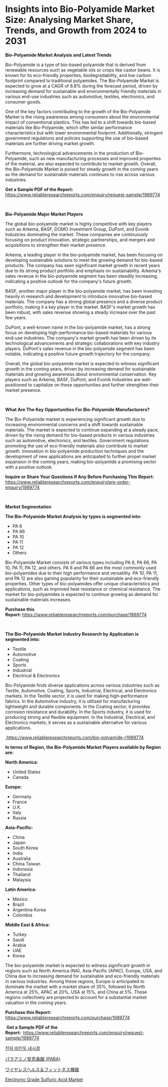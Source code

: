 <p><h1>Insights into Bio-Polyamide Market Size: Analysing Market Share, Trends, and Growth from 2024 to 2031</h1></p><p><strong>Bio-Polyamide Market Analysis and Latest Trends</strong></p>
<p><p>Bio-Polyamide is a type of bio-based polyamide that is derived from renewable resources such as vegetable oils or crops like castor beans. It is known for its eco-friendly properties, biodegradability, and low carbon footprint compared to traditional polyamides. The Bio-Polyamide Market is expected to grow at a CAGR of 8.8% during the forecast period, driven by increasing demand for sustainable and environmentally friendly materials in various end-use industries such as automotive, textiles, electronics, and consumer goods.</p><p>One of the key factors contributing to the growth of the Bio-Polyamide Market is the rising awareness among consumers about the environmental impact of conventional plastics. This has led to a shift towards bio-based materials like Bio-Polyamide, which offer similar performance characteristics but with lower environmental footprint. Additionally, stringent government regulations and policies supporting the use of bio-based materials are further driving market growth.</p><p>Furthermore, technological advancements in the production of Bio-Polyamide, such as new manufacturing processes and improved properties of the material, are also expected to contribute to market growth. Overall, the Bio-Polyamide Market is poised for steady growth in the coming years as the demand for sustainable materials continues to rise across various industries.</p></p>
<p><strong>Get a Sample PDF of the Report:&nbsp;</strong> <a href="https://www.reliableresearchreports.com/enquiry/request-sample/1989774">https://www.reliableresearchreports.com/enquiry/request-sample/1989774</a></p>
<p>&nbsp;</p>
<p><strong>Bio-Polyamide Major Market Players</strong></p>
<p><p>The global bio-polyamide market is highly competitive with key players such as Arkema, BASF, DOMO Investment Group, DuPont, and Evonik Industries dominating the market. These companies are continuously focusing on product innovation, strategic partnerships, and mergers and acquisitions to strengthen their market presence.</p><p>Arkema, a leading player in the bio-polyamide market, has been focusing on developing sustainable solutions to meet the growing demand for bio-based products. The company has seen significant market growth in recent years due to its strong product portfolio and emphasis on sustainability. Arkema's sales revenue in the bio-polyamide segment has been steadily increasing, indicating a positive outlook for the company's future growth.</p><p>BASF, another major player in the bio-polyamide market, has been investing heavily in research and development to introduce innovative bio-based materials. The company has a strong global presence and a diverse product portfolio, making it a key player in the market. BASF's market growth has been robust, with sales revenue showing a steady increase over the past few years.</p><p>DuPont, a well-known name in the bio-polyamide market, has a strong focus on developing high-performance bio-based materials for various end-use industries. The company's market growth has been driven by its technological advancements and strategic collaborations with key industry players. DuPont's sales revenue in the bio-polyamide segment has been notable, indicating a positive future growth trajectory for the company.</p><p>Overall, the global bio-polyamide market is expected to witness significant growth in the coming years, driven by increasing demand for sustainable materials and growing awareness about environmental conservation. Key players such as Arkema, BASF, DuPont, and Evonik Industries are well-positioned to capitalize on these opportunities and further strengthen their market presence.</p></p>
<p>&nbsp;</p>
<p><strong>What Are The Key Opportunities For Bio-Polyamide Manufacturers?</strong></p>
<p><p>The Bio-Polyamide market is experiencing significant growth due to increasing environmental concerns and a shift towards sustainable materials. The market is expected to continue expanding at a steady pace, driven by the rising demand for bio-based products in various industries such as automotive, electronics, and textiles. Government regulations promoting the use of eco-friendly materials also contribute to market growth. Innovation in bio-polyamide production techniques and the development of new applications are anticipated to further propel market expansion in the coming years, making bio-polyamide a promising sector with a positive outlook.</p></p>
<p><strong>Inquire or Share Your Questions If Any Before Purchasing This Report:</strong> <a href="https://www.reliableresearchreports.com/enquiry/pre-order-enquiry/1989774">https://www.reliableresearchreports.com/enquiry/pre-order-enquiry/1989774</a></p>
<p>&nbsp;</p>
<p><strong>Market Segmentation</strong></p>
<p><strong>The Bio-Polyamide Market Analysis by types is segmented into:</strong></p>
<p><ul><li>PA 6</li><li>PA 66</li><li>PA 10</li><li>PA 11</li><li>PA 12</li><li>Others</li></ul></p>
<p><p>Bio-Polyamide Market consists of various types including PA 6, PA 66, PA 10, PA 11, PA 12, and others. PA 6 and PA 66 are the most commonly used bio-polyamides due to their high performance and versatility. PA 10, PA 11, and PA 12 are also gaining popularity for their sustainable and eco-friendly properties. Other types of bio-polyamides offer unique characteristics and applications, such as improved heat resistance or chemical resistance. The market for bio-polyamides is expected to continue growing as demand for sustainable materials increases.</p></p>
<p><strong>Purchase this Report:&nbsp;</strong><a href="https://www.reliableresearchreports.com/purchase/1989774">https://www.reliableresearchreports.com/purchase/1989774</a></p>
<p>&nbsp;</p>
<p><strong>The Bio-Polyamide Market Industry Research by Application is segmented into:</strong></p>
<p><ul><li>Textile</li><li>Automotive</li><li>Coating</li><li>Sports</li><li>Industrial</li><li>Electrical & Electronics</li></ul></p>
<p><p>Bio-Polyamide finds diverse applications across various industries such as Textile, Automotive, Coating, Sports, Industrial, Electrical, and Electronics markets. In the Textile sector, it is used for making high-performance fabrics. In the Automotive industry, it is utilized for manufacturing lightweight and durable components. In the Coating sector, it provides corrosion resistance and durability. In the Sports industry, it is used for producing strong and flexible equipment. In the Industrial, Electrical, and Electronics markets, it serves as a sustainable alternative for various applications.</p></p>
<p><a href="https://www.reliableresearchreports.com/bio-polyamide-r1989774">&nbsp;https://www.reliableresearchreports.com/bio-polyamide-r1989774</a></p>
<p><strong>In terms of Region, the Bio-Polyamide Market Players available by Region are:</strong></p>
<p>
    <p> <strong> North America: </strong>
        <ul>
            <li>United States</li>
            <li>Canada</li>
        </ul>
        </p> 
    <p> <strong> Europe: </strong>
        <ul>
            <li>Germany</li>
            <li>France</li>
            <li>U.K.</li>
            <li>Italy</li>
            <li>Russia</li>
        </ul>
        </p> 
    <p> <strong> Asia-Pacific: </strong>
        <ul>
            <li>China</li>
            <li>Japan</li>
            <li>South Korea</li>
            <li>India</li>
            <li>Australia</li>
            <li>China Taiwan</li>
            <li>Indonesia</li>
            <li>Thailand</li>
            <li>Malaysia</li>
        </ul>
        </p> 
    <p> <strong> Latin America: </strong>
        <ul>
            <li>Mexico</li>
            <li>Brazil</li>
            <li>Argentina Korea</li>
            <li>Colombia</li>
        </ul>
        </p> 
    <p> <strong> Middle East & Africa: </strong>
        <ul>
            <li>Turkey</li>
            <li>Saudi</li>
            <li>Arabia</li>
            <li>UAE</li>
            <li>Korea</li>
        </ul>
    </p>
    </p>
<p><p>The bio-polyamide market is expected to witness significant growth in regions such as North America (NA), Asia-Pacific (APAC), Europe, USA, and China due to increasing demand for sustainable and eco-friendly materials in various industries. Among these regions, Europe is anticipated to dominate the market with a market share of 35%, followed by North America at 25%, APAC at 20%, USA at 15%, and China at 5%. These regions collectively are projected to account for a substantial market valuation in the coming years.</p></p>
<p><strong>Purchase this Report: </strong><a href="https://www.reliableresearchreports.com/purchase/1989774">https://www.reliableresearchreports.com/purchase/1989774</a></p>
<p>&nbsp;<strong>Get a Sample PDF of the Report:&nbsp;&nbsp;</strong><a href="https://www.reliableresearchreports.com/enquiry/request-sample/1989774">https://www.reliableresearchreports.com/enquiry/request-sample/1989774</a></p>
<p><strong></strong></p>
<p><p><a href="https://medium.com/@jodyomenick905/%EA%B5%AD%EC%A0%9C-%EC%A0%84%EC%9E%90-%EB%B9%84%EC%9D%B8%EB%91%90-%EB%82%B4%EC%8B%9C%EA%B2%BD-%EC%82%B0%EC%97%85-%EC%9C%A0%ED%98%95-%EC%9D%91%EC%9A%A9-%EB%B6%84%EC%95%BC-%EC%8B%9C%EC%9E%A5-%EC%B0%B8%EA%B0%80%EC%9E%90-%EC%A7%80%EC%97%AD%EB%B3%84-%EC%84%B1%EC%9E%A5-%EB%B6%84%EC%84%9D-%EB%B0%8F-%EB%AF%B8%EB%9E%98-%EC%8B%9C%EB%82%98%EB%A6%AC%EC%98%A4-2024-2031-83d8253b32f9">전자 비인두 내시경</a></p><p><a href="https://github.com/tanyaali3/Market-Research-Report-List-1/blob/main/7458764116171.md">パラアミノ安息香酸 (PABA)</a></p><p><a href="https://github.com/reliezer65/Market-Research-Report-List-1/blob/main/3090641116170.md">ワイヤレスヘルス＆フィットネス機器</a></p><p><a href="https://github.com/santosh758595/Market-Research-Report-List-5/blob/main/electronic-grade-sulfuric-acid-market.md">Electronic Grade Sulfuric Acid Market</a></p></p>